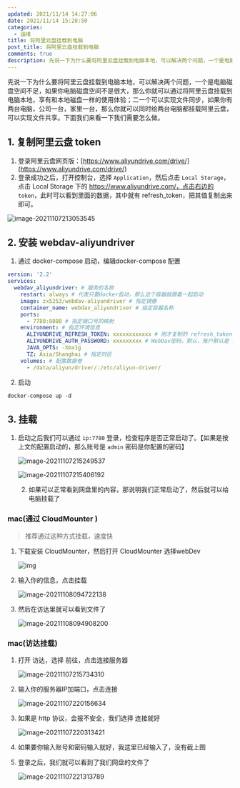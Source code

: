 ```yaml
---
updated: 2021/11/14 14:27:06
date: 2021/11/14 15:28:50
categories: 
  - 运维
title: 将阿里云盘挂载到电脑
post_title: 将阿里云盘挂载到电脑
comments: true
description: 先说一下为什么要将阿里云盘挂载到电脑本地，可以解决两个问题，一个是电脑磁盘空间不足，如果你电脑磁盘空间不是很大，那么你就可以通过将阿里云盘挂载到电脑本地，享有和本地磁盘一样的使用体验；二一个可以实现文件同步，如果你有两台电脑，公司一台，家里一台，那么你就可以同时给两台电脑都挂载阿里云盘，可以实现文件共享。下面我们来看一下我们需要怎么做。
---
```


先说一下为什么要将阿里云盘挂载到电脑本地，可以解决两个问题，一个是电脑磁盘空间不足，如果你电脑磁盘空间不是很大，那么你就可以通过将阿里云盘挂载到电脑本地，享有和本地磁盘一样的使用体验；二一个可以实现文件同步，如果你有两台电脑，公司一台，家里一台，那么你就可以同时给两台电脑都挂载阿里云盘，可以实现文件共享。下面我们来看一下我们需要怎么做。

## 1. 复制阿里云盘 token

1. 登录阿里云盘网页版：[https://www.aliyundrive.com/drive/](https://www.aliyundrive.com/drive/)
2. 登录成功之后，打开控制台，选择 `Application`，然后点击 `Local Storage`，点击 Local Storage 下的 https://www.aliyundrive.com/，点击右边的 `token`，此时可以看到里面的数据，其中就有 refresh_token，把其值复制出来即可。

![image-20211107213053545](https://static.jindll.com/notes/image-20211107213053545.png)

## 2. 安装 webdav-aliyundriver

1. 通过 docker-compose 启动，编辑docker-compose 配置

```yml
version: '2.2'
services:
  webdav_aliyundriver: # 服务的名称
    restart: always # 代表只要docker启动，那么这个容器就跟着一起启动
    image: zx5253/webdav-aliyundriver # 指定镜像
    container_name: webdav_aliyundriver # 指定容器名称
    ports:
      - 7780:8080 # 指定端口号的映射
    environment: # 指定环境信息
      ALIYUNDRIVE_REFRESH_TOKEN: xxxxxxxxxxxx # 刚才复制的 refresh_token
      ALIYUNDRIVE_AUTH_PASSWORD: xxxxxxxxx # WebDav密码，默认，账户默认是 admin
      JAVA_OPTS: -Xmx1g
      TZ: Asia/Shanghai # 指定时区
    volumes: # 配置数据卷
      - /data/aliyun/driver/:/etc/aliyun-driver/
```

2. 启动

```
docker-compose up -d
```

## 3. 挂载

1. 启动之后我们可以通过 `ip:7780` 登录，检查程序是否正常启动了。【如果是按上文的配置启动的，那么账号是 `admin` 密码是你配置的密码】

   ![image-20211107215249537](https://static.jindll.com/notes/image-20211107215249537.png)

   ![image-20211107215406192](https://static.jindll.com/notes/image-20211107215406192.png)

   2. 如果可以正常看到网盘里的内容，那说明我们正常启动了，然后就可以给电脑挂载了

### mac(通过 CloudMounter )

> 推荐通过这种方式挂载，速度快

1. 下载安装 CloudMounter，然后打开 CloudMounter 选择webDev

   ![img](https://static.jindll.com/notes/webp)

2. 输入你的信息，点击挂载

   ![image-20211108094722138](https://static.jindll.com/notes/image-20211108094722138.png)

3. 然后在访达里就可以看到文件了

   ![image-20211108094908200](https://static.jindll.com/notes/image-20211108094908200.png)

### mac(访达挂载)

   1. 打开 访达，选择 前往，点击连接服务器

      ![image-20211107215734310](https://static.jindll.com/notes/image-20211107215734310.png)

2. 输入你的服务器IP加端口，点击连接

   ![image-20211107220156634](https://static.jindll.com/notes/image-20211107220156634.png)

3. 如果是 http 协议，会报不安全，我们选择 连接就好

   ![image-20211107220313421](https://static.jindll.com/notes/image-20211107220313421.png)

4. 如果要你输入账号和密码输入就好，我这里已经输入了，没有截上图

5. 登录之后，我们就可以看到了我们网盘的文件了

   ![image-20211107221313789](https://static.jindll.com/notes/image-20211107221313789.png)
